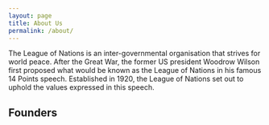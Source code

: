 ```yaml
---
layout: page
title: About Us
permalink: /about/
---
```


The League of Nations is an inter-governmental organisation that strives for world peace. After the Great War, the former US president Woodrow Wilson first proposed what would be known as the League of Nations in his famous 14 Points speech. Established in 1920, the League of Nations set out to uphold the values expressed in this speech.

## Founders

